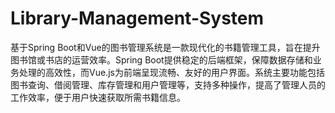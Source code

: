 # Library-Management-System
基于Spring Boot和Vue的图书管理系统是一款现代化的书籍管理工具，旨在提升图书馆或书店的运营效率。Spring Boot提供稳定的后端框架，保障数据存储和业务处理的高效性，而Vue.js为前端呈现流畅、友好的用户界面。系统主要功能包括图书查询、借阅管理、库存管理和用户管理等，支持多种操作，提高了管理人员的工作效率，便于用户快速获取所需书籍信息。

